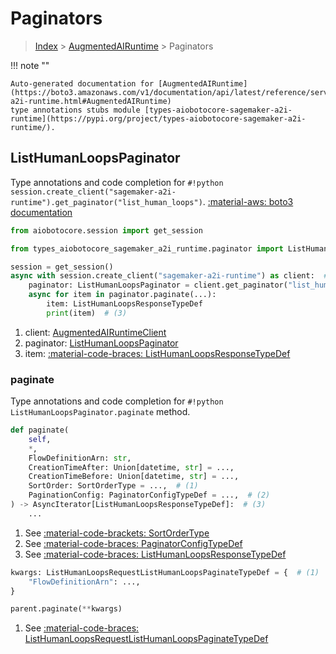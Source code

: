 # Paginators

> [Index](../README.md) > [AugmentedAIRuntime](./README.md) > Paginators

!!! note ""

    Auto-generated documentation for [AugmentedAIRuntime](https://boto3.amazonaws.com/v1/documentation/api/latest/reference/services/sagemaker-a2i-runtime.html#AugmentedAIRuntime)
    type annotations stubs module [types-aiobotocore-sagemaker-a2i-runtime](https://pypi.org/project/types-aiobotocore-sagemaker-a2i-runtime/).

## ListHumanLoopsPaginator

Type annotations and code completion for `#!python session.create_client("sagemaker-a2i-runtime").get_paginator("list_human_loops")`.
[:material-aws: boto3 documentation](https://boto3.amazonaws.com/v1/documentation/api/latest/reference/services/sagemaker-a2i-runtime.html#AugmentedAIRuntime.Paginator.ListHumanLoops)

```python title="Usage example"
from aiobotocore.session import get_session

from types_aiobotocore_sagemaker_a2i_runtime.paginator import ListHumanLoopsPaginator

session = get_session()
async with session.create_client("sagemaker-a2i-runtime") as client:  # (1)
    paginator: ListHumanLoopsPaginator = client.get_paginator("list_human_loops")  # (2)
    async for item in paginator.paginate(...):
        item: ListHumanLoopsResponseTypeDef
        print(item)  # (3)
```

1. client: [AugmentedAIRuntimeClient](./client.md)
2. paginator: [ListHumanLoopsPaginator](./paginators.md#listhumanloopspaginator)
3. item: [:material-code-braces: ListHumanLoopsResponseTypeDef](./type_defs.md#listhumanloopsresponsetypedef) 


### paginate

Type annotations and code completion for `#!python ListHumanLoopsPaginator.paginate` method.

```python title="Method definition"
def paginate(
    self,
    *,
    FlowDefinitionArn: str,
    CreationTimeAfter: Union[datetime, str] = ...,
    CreationTimeBefore: Union[datetime, str] = ...,
    SortOrder: SortOrderType = ...,  # (1)
    PaginationConfig: PaginatorConfigTypeDef = ...,  # (2)
) -> AsyncIterator[ListHumanLoopsResponseTypeDef]:  # (3)
    ...
```

1. See [:material-code-brackets: SortOrderType](./literals.md#sortordertype) 
2. See [:material-code-braces: PaginatorConfigTypeDef](./type_defs.md#paginatorconfigtypedef) 
3. See [:material-code-braces: ListHumanLoopsResponseTypeDef](./type_defs.md#listhumanloopsresponsetypedef) 


```python title="Usage example with kwargs"
kwargs: ListHumanLoopsRequestListHumanLoopsPaginateTypeDef = {  # (1)
    "FlowDefinitionArn": ...,
}

parent.paginate(**kwargs)
```

1. See [:material-code-braces: ListHumanLoopsRequestListHumanLoopsPaginateTypeDef](./type_defs.md#listhumanloopsrequestlisthumanloopspaginatetypedef) 
